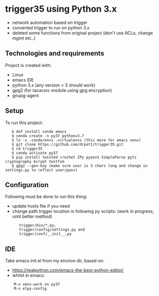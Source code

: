 # trigger35 using Python 3.x
* network automation based on trigger
* converted trigger to run on python 3.x
* deleted some functions from original project (don't use ACLs, change mgmt etc..)

## Technologies and requirements
Project is created with:
* Linux
* emacs IDE
* python 3.x (any version > 3 should work)
* gpg2 (for tacacsrc module using gpg encryption)
* gnupg-agent

## Setup
To run this project:
```
   $ dnf install conda emacs
   $ conda create -n py37 python=3.7
   $ ln -s .conda/envs .virtualenvs (this more for emacs venv)
   $ git clone https://github.com/drpott/trigger35.git
   $ cd trigger35
   $ conda activate py37
   $ pip install twisted crochet IPy pyasn1 SimpleParse pytz cryptography bcrypt textfsm
   $ gpg2 --gen-key (make sure user is 5 chars long and change in settings.py to reflect user/pass)
```

## Configuration
Following must be done to run this thing:
* update hosts file if you need
* change path trigger location in following py scripts: (work in progress, until better method)
     ```
        trigger/bin/*.py,
        trigger/config/settings.py and
        trigger/conf/__init__.py
     ```

## IDE
Take emacs init.el from my environ dir, based on:
* https://realpython.com/emacs-the-best-python-editor/
* whilst in emacs:
```
    M-x venv-work on py37
    M-x elpy-config
```
